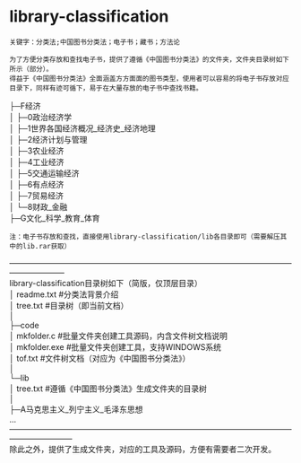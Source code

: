 # library-classification
	关键字：分类法;中国图书分类法；电子书；藏书；方法论
    
	为了方便分类存放和查找电子书，提供了遵循《中国图书分类法》的文件夹，文件夹目录树如下所示（部分）。
	得益于《中国图书分类法》全面涵盖方方面面的图书类型，使用者可以容易的将电子书存放对应目录下，同样有迹可循下，易于在大量存放的电子书中查找书籍。
├─F经济  
│  ├─0政治经济学  
│  ├─1世界各国经济概况_经济史_经济地理  
│  ├─2经济计划与管理  
│  ├─3农业经济  
│  ├─4工业经济  
│  ├─5交通运输经济  
│  ├─6有点经济  
│  ├─7贸易经济  
│  └─8财政_金融  
├─G文化_科学_教育_体育  

	注：电子书存放和查找，直接使用library-classification/lib各目录即可（需要解压其中的lib.rar获取）

———————————————————————————————————————————  
library-classification目录树如下（简版，仅顶层目录）  
│  readme.txt			#分类法背景介绍  
│  tree.txt				#目录树（即当前文档）  
│      
├─code  
│      mkfolder.c		#批量文件夹创建工具源码，内含文件树文档说明  
│      mkfolder.exe		#批量文件夹创建工具，支持WINDOWS系统  
│      tof.txt			#文件树文档（对应为《中国图书分类法》）  
│          
└─lib  
    │  tree.txt			#遵循《中国图书分类法》生成文件夹的目录树  
    │    
    ├─A马克思主义_列宁主义_毛泽东思想  
        ...  
————————————————————————————————————————————  
	除此之外，提供了生成文件夹，对应的工具及源码，方便有需要者二次开发。  
